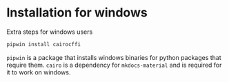 # Installation for windows

Extra steps for windows users

```bash
pipwin install cairocffi
```

`pipwin` is a package that installs windows binaries for python packages that require them. `cairo` is a dependency for `mkdocs-material` and is required for it to work on windows.
